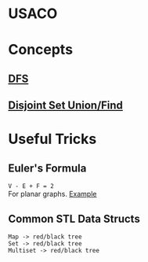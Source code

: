 # USACO

# Concepts

## <a href="https://usaco.guide/silver/dfs">DFS</a>
## <a href="https://usaco.guide/gold/dsu">Disjoint Set Union/Find </a>

# Useful Tricks

## Euler's Formula 
```V - E + F = 2```<br>
For planar graphs. <a href="http://www.usaco.org/index.php?page=viewproblem2&cpid=596">Example</a> 

## Common STL Data Structs
```Map -> red/black tree```<br>
```Set -> red/black tree```<br>
```Multiset -> red/black tree```
